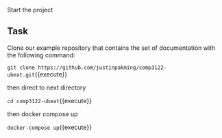 Start the project

## Task
Clone our example repository that contains the set of documentation with the following command:

`git clone https://github.com/justinpakming/comp3122-ubeat.git`{{execute}}

then direct to next directory

`cd comp3122-ubeat`{{execute}}

then docker compose up

`docker-compose up`{{execute}}
